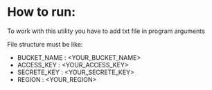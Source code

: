 # How to run:
To work with this utility you have to add txt file in program arguments

File structure must be like:

- BUCKET_NAME : 	<YOUR_BUCKET_NAME>
- ACCESS_KEY	:	  <YOUR_ACCESS_KEY>
- SECRETE_KEY :	  <YOUR_SECRETE_KEY>
- REGION 			: 	<YOUR_REGION>

